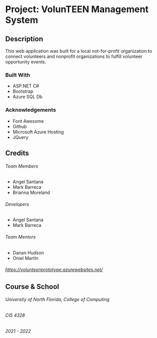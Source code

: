 # Project: VolunTEEN Management System

## Description
This web application was built for a local not-for-profit organization to connect volunteers and nonprofit organizations to fulfill volunteer opportunity events. 

### Built With
* ASP.NET C#
* Bootstrap
* Azure SQL Db

### Acknowledgements
* Font Awesome
* Github
* Microsoft Azure Hosting
* JQuery

## Credits
###### Team Members
* Angel Santana
* Mark Barreca
* Brianna Moreland

###### Developers
* Angel Santana
* Mark Barreca

###### Team Mentors
* Danan Hudson
* Oniel Martin

###### https://volunteenprototype.azurewebsites.net/

## Course & School
###### University of North Florida, College of Computing
###### CIS 4328
###### 2021 - 2022
